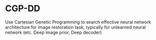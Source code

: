 # CGP-DD
Use Cartesian Genetic Programming to search effective neural network architecture for image restoration task, typically for unlearned neural network (etc. Deep image prior, Deep decoder)
